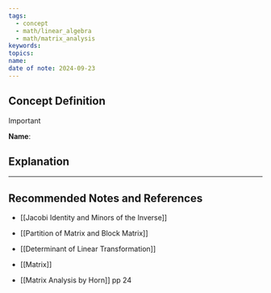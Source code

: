 ```yaml
---
tags:
  - concept
  - math/linear_algebra
  - math/matrix_analysis
keywords: 
topics: 
name: 
date of note: 2024-09-23
---
```


## Concept Definition

>[!important]
>**Name**: 



## Explanation





-----------
##  Recommended Notes and References


- [[Jacobi Identity and Minors of the Inverse]]
- [[Partition of Matrix and Block Matrix]]
- [[Determinant of Linear Transformation]]
- [[Matrix]]

- [[Matrix Analysis by Horn]] pp 24